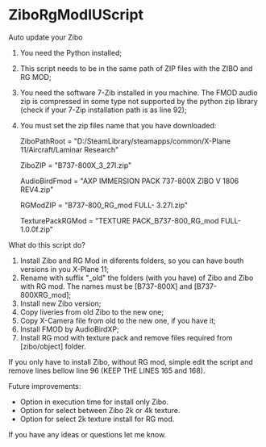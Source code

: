 # ZiboRgModIUScript

Auto update your Zibo

1. You need the Python installed;
2. This script needs to be in the same path of ZIP files with the ZIBO and RG MOD;
3. You need the software 7-Zib installed in you machine. The FMOD audio zip is compressed in some type not supported by the python zip library (check if your 7-Zip installation path is as line 92);
4. You must set the zip files name that you have downloaded:

	ZiboPathRoot = "D:/SteamLibrary/steamapps/common/X-Plane 11/Aircraft/Laminar Research"
	
	ZiboZIP = "B737-800X_3_27l.zip"
	
	AudioBirdFmod = "AXP IMMERSION PACK 737-800X ZIBO V 1806 REV4.zip"
	
	RGModZIP = "B737-800_RG_mod FULL- 3.27l.zip"
	
	TexturePackRGMod = "TEXTURE PACK_B737-800_RG_mod FULL- 1.0.0f.zip"

 What do this script do?

1. Install Zibo and RG Mod in diferents folders, so you can have bouth versions in you X-Plane 11;
2. Rename with suffix "_old" the folders (with you have) of Zibo and Zibo with RG mod. The names must be [B737-800X] and [B737-800XRG_mod];
3. Install new Zibo version;
4. Copy liveries from old Zibo to the new one;
5. Copy X-Camera file from old to the new one, if you have it;
6. Install FMOD by AudioBirdXP;
7. Install RG mod with texture pack and remove files required from [zibo/object] folder.

If you only have to install Zibo, without RG mod, simple edit the script and remove lines bellow line 96 (KEEP THE LINES 165 and 168).

Future improvements:
- Option in execution time for install only Zibo.
- Option for select between Zibo 2k or 4k texture.
- Option for select 2k texture install for RG mod.

If you have any ideas or questions let me know.
